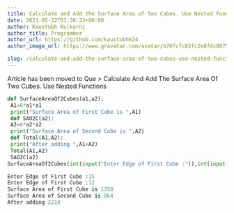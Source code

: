 ```yaml
---
title: Calculate and Add the Surface Area of Two Cubes. Use Nested Functions
date: 2021-05-22T01:38:23+00:00
author: Kaustubh Kulkarni
author_title: Programmer
author_url: https://github.com/kaustubhk24
author_image_url: https://www.gravatar.com/avatar/b76fcfc82fc2e8fdc8075636f1735f61?s=200

slug: /calculate-and-add-the-surface-area-of-two-cubes-use-nested-functions/
---
```

Article has been moved to
Que > Calculate And Add The Surface Area Of Two Cubes. Use Nested Functions

```python title="file.py"
def SurfaceAreaOf2Cubes(a1,a2):
 A1=6*a1*a1
 print("Surface Area of First Cube is ",A1)
 def SAO2C(a2):
 A2=6*a2*a2
 print("Surface Area of Second Cube is ",A2)
 def Total(A1,A2):
 print("After adding ",A1+A2)
 Total(A1,A2)
 SAO2C(a2)
SurfaceAreaOf2Cubes(int(input("Enter Edge of First Cube :")),int(input("Enter Edge of First Cube :")))
```

```python title="Output"
Enter Edge of First Cube :15
Enter Edge of First Cube :12
Surface Area of First Cube is 1350
Surface Area of Second Cube is 864
After adding 2214
```